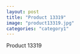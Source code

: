 ```yaml
---
layout: post
title: "Product 13319"
image: "product13319.jpg"
categories: "category1"
---
```

Product 13319
